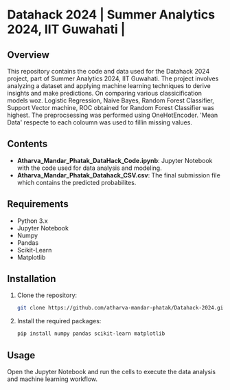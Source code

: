 
# Datahack 2024 | Summer Analytics 2024, IIT Guwahati |

## Overview
This repository contains the code and data used for the Datahack 2024 project, part of Summer Analytics 2024, IIT Guwahati. The project involves analyzing a dataset and applying machine learning techniques to derive insights and make predictions. On comparing various classicification models woz. Logistic Regression, Naive Bayes, Random Forest Classifier, Support Vector machine, ROC obtained for Random Forest Classifier was highest. The preprocsessing was performed using OneHotEncoder. 'Mean Data' respecte to each coloumn was used to fillin missing values.   

## Contents
- **Atharva_Mandar_Phatak_DataHack_Code.ipynb**: Jupyter Notebook with the code used for data analysis and modeling.
- **Atharva_Mandar_Phatak_Datahack_CSV.csv**: The final submission file which contains the predicted probabilites.

## Requirements
- Python 3.x
- Jupyter Notebook
- Numpy
- Pandas
- Scikit-Learn
- Matplotlib

## Installation
1. Clone the repository:
   ```sh
   git clone https://github.com/atharva-mandar-phatak/Datahack-2024.git
   ```
2. Install the required packages:
   ```sh
   pip install numpy pandas scikit-learn matplotlib
   ```

## Usage
Open the Jupyter Notebook and run the cells to execute the data analysis and machine learning workflow.
